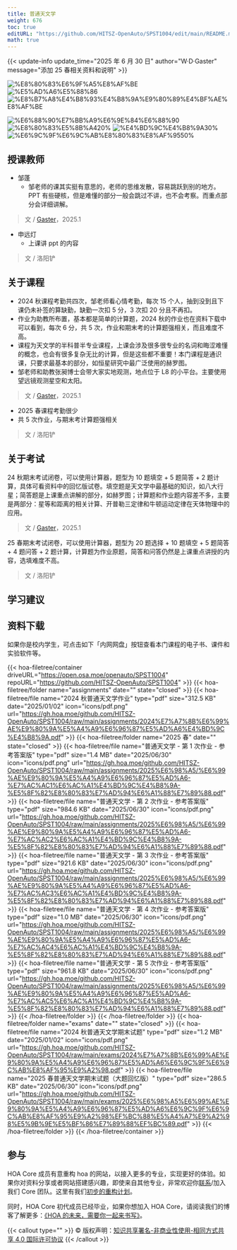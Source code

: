 ```yaml
---
title: 普通天文学
weight: 676
toc: true
editURL: "https://github.com/HITSZ-OpenAuto/SPST1004/edit/main/README.md"
math: true
---
```


{{< update-info update_time="2025 年 6 月 30 日" author="W·D·Gaster" message="添加 25 春相关资料和说明" >}}


<div class="img-div hx-mt-4 hx-flex-row hx-justify-start hx-items-center">

![%E8%80%83%E6%9F%A5%E8%AF%BE](https://img.shields.io/badge/%E8%80%83%E6%9F%A5%E8%AF%BE-green)
![%E5%AD%A6%E5%88%86](https://img.shields.io/badge/%E5%AD%A6%E5%88%86-2-moccasin)
![%E8%B7%A8%E4%B8%93%E4%B8%9A%E9%80%89%E4%BF%AE%E8%AF%BE](https://img.shields.io/badge/%E8%B7%A8%E4%B8%93%E4%B8%9A%E9%80%89%E4%BF%AE%E8%AF%BE-lightskyblue)

![%E6%88%90%E7%BB%A9%E6%9E%84%E6%88%90](https://img.shields.io/badge/%E6%88%90%E7%BB%A9%E6%9E%84%E6%88%90-gold)
![%E8%80%83%E5%8B%A420%](https://img.shields.io/badge/%E8%80%83%E5%8B%A4-20%25-wheat)
![%E4%BD%9C%E4%B8%9A30%](https://img.shields.io/badge/%E4%BD%9C%E4%B8%9A-30%25-wheat)
![%E6%9C%9F%E6%9C%AB%E8%80%83%E8%AF%9550%](https://img.shields.io/badge/%E6%9C%9F%E6%9C%AB%E8%80%83%E8%AF%95-60%25-wheat)


</div>

## 授课教师

- 邹蓬
  - 邹老师的课其实挺有意思的，老师的思维发散，容易跳跃到别的地方。PPT 有些硬核，但是难懂的部分一般会跳过不讲，也不会考察。而重点部分会详细讲解。
> 文 / [Gaster](https://github.com/WDGaster703)，2025.1

- 申远灯
  - 上课讲 ppt 的内容
> 文 / 洛阳铲

## 关于课程

- 2024 秋课程考勤共四次，邹老师看心情考勤，每次 15 个人，抽到没到且下课仍未补签的算缺勤，缺勤一次扣 5 分，3 次扣 20 分且不再扣。
- 作业为助教所布置，基本都是简单的计算题，2024 秋的作业也在资料下载中可以看到，每次 6 分，共 5 次，作业和期末考的计算题强相关，而且难度不高。
- 课程为天文学的半科普半专业课程，上课会涉及很多很专业的名词和晦涩难懂的概念，也会有很多复杂无比的计算，但是这些都不重要！本门课程是通识课，只要求最基本的部分，如恒星研究中最广泛使用的赫罗图。
- 邹老师和助教张昶博士会带大家实地观测，地点位于 L8 的小平台。主要使用望远镜观测星空和太阳。

> 文 / [Gaster](https://github.com/WDGaster703)，2025.1

- 2025 春课程考勤很少
- 共 5 次作业，与期末考计算题强相关

> 文 / 洛阳铲

## 关于考试

24 秋期末考试闭卷，可以使用计算器，题型为 10 题填空 + 5 题简答 + 2 题计算，具体可看资料中的回忆版试卷。填空题是天文学中最基础的知识，如八大行星；简答题是上课重点讲解的部分，如赫罗图；计算题和作业题内容差不多，主要是两部分：星等和距离的相关计算、开普勒三定律和牛顿运动定律在天体物理中的应用。

> 文 / [Gaster](https://github.com/WDGaster703)，2025.1

25 春期末考试闭卷，可以使用计算器，题型为 20 题选择 + 10 题填空 + 5 题简答 + 4 题问答 + 2 题计算，计算题为作业原题，简答和问答仍然是上课重点讲授的内容，选填难度不高。

> 文 / 洛阳铲
## 学习建议

## 资料下载

如果你是校内学生，可点击如下「内网网盘」按钮查看本门课程的电子书、课件和实验软件等。

{{< hoa-filetree/container driveURL="https://open.osa.moe/openauto/SPST1004" repoURL="https://github.com/HITSZ-OpenAuto/SPST1004" >}}
{{< hoa-filetree/folder name="assignments" date="" state="closed" >}}
{{< hoa-filetree/file name="2024 秋普通天文学作业" type="pdf" size="312.5 KB" date="2025/01/02" icon="icons/pdf.png" url="https://gh.hoa.moe/github.com/HITSZ-OpenAuto/SPST1004/raw/main/assignments/2024%E7%A7%8B%E6%99%AE%E9%80%9A%E5%A4%A9%E6%96%87%E5%AD%A6%E4%BD%9C%E4%B8%9A.pdf" >}}
{{< hoa-filetree/folder name="2025 春" date="" state="closed" >}}
{{< hoa-filetree/file name="普通天文学 - 第 1 次作业 - 参考答案版" type="pdf" size="1.4 MB" date="2025/06/30" icon="icons/pdf.png" url="https://gh.hoa.moe/github.com/HITSZ-OpenAuto/SPST1004/raw/main/assignments/2025%E6%98%A5/%E6%99%AE%E9%80%9A%E5%A4%A9%E6%96%87%E5%AD%A6-%E7%AC%AC1%E6%AC%A1%E4%BD%9C%E4%B8%9A-%E5%8F%82%E8%80%83%E7%AD%94%E6%A1%88%E7%89%88.pdf" >}}
{{< hoa-filetree/file name="普通天文学 - 第 2 次作业 - 参考答案版" type="pdf" size="984.6 KB" date="2025/06/30" icon="icons/pdf.png" url="https://gh.hoa.moe/github.com/HITSZ-OpenAuto/SPST1004/raw/main/assignments/2025%E6%98%A5/%E6%99%AE%E9%80%9A%E5%A4%A9%E6%96%87%E5%AD%A6-%E7%AC%AC2%E6%AC%A1%E4%BD%9C%E4%B8%9A-%E5%8F%82%E8%80%83%E7%AD%94%E6%A1%88%E7%89%88.pdf" >}}
{{< hoa-filetree/file name="普通天文学 - 第 3 次作业 - 参考答案版" type="pdf" size="921.6 KB" date="2025/06/30" icon="icons/pdf.png" url="https://gh.hoa.moe/github.com/HITSZ-OpenAuto/SPST1004/raw/main/assignments/2025%E6%98%A5/%E6%99%AE%E9%80%9A%E5%A4%A9%E6%96%87%E5%AD%A6-%E7%AC%AC3%E6%AC%A1%E4%BD%9C%E4%B8%9A-%E5%8F%82%E8%80%83%E7%AD%94%E6%A1%88%E7%89%88.pdf" >}}
{{< hoa-filetree/file name="普通天文学 - 第 4 次作业 - 参考答案版" type="pdf" size="1.0 MB" date="2025/06/30" icon="icons/pdf.png" url="https://gh.hoa.moe/github.com/HITSZ-OpenAuto/SPST1004/raw/main/assignments/2025%E6%98%A5/%E6%99%AE%E9%80%9A%E5%A4%A9%E6%96%87%E5%AD%A6-%E7%AC%AC4%E6%AC%A1%E4%BD%9C%E4%B8%9A-%E5%8F%82%E8%80%83%E7%AD%94%E6%A1%88%E7%89%88.pdf" >}}
{{< hoa-filetree/file name="普通天文学 - 第 5 次作业 - 参考答案版" type="pdf" size="961.8 KB" date="2025/06/30" icon="icons/pdf.png" url="https://gh.hoa.moe/github.com/HITSZ-OpenAuto/SPST1004/raw/main/assignments/2025%E6%98%A5/%E6%99%AE%E9%80%9A%E5%A4%A9%E6%96%87%E5%AD%A6-%E7%AC%AC5%E6%AC%A1%E4%BD%9C%E4%B8%9A-%E5%8F%82%E8%80%83%E7%AD%94%E6%A1%88%E7%89%88.pdf" >}}
{{< /hoa-filetree/folder >}}
{{< /hoa-filetree/folder >}}
{{< hoa-filetree/folder name="exams" date="" state="closed" >}}
{{< hoa-filetree/file name="2024 秋普通天文学期末试题" type="pdf" size="1.2 MB" date="2025/01/02" icon="icons/pdf.png" url="https://gh.hoa.moe/github.com/HITSZ-OpenAuto/SPST1004/raw/main/exams/2024%E7%A7%8B%E6%99%AE%E9%80%9A%E5%A4%A9%E6%96%87%E5%AD%A6%E6%9C%9F%E6%9C%AB%E8%AF%95%E9%A2%98.pdf" >}}
{{< hoa-filetree/file name="2025 春普通天文学期末试题（大题回忆版）" type="pdf" size="286.5 KB" date="2025/06/30" icon="icons/pdf.png" url="https://gh.hoa.moe/github.com/HITSZ-OpenAuto/SPST1004/raw/main/exams/2025%E6%98%A5%E6%99%AE%E9%80%9A%E5%A4%A9%E6%96%87%E5%AD%A6%E6%9C%9F%E6%9C%AB%E8%AF%95%E9%A2%98%EF%BC%88%E5%A4%A7%E9%A2%98%E5%9B%9E%E5%BF%86%E7%89%88%EF%BC%89.pdf" >}}
{{< /hoa-filetree/folder >}}
{{< /hoa-filetree/container >}}

## 参与

HOA Core 成员有意重构 hoa 的网站，以接入更多的专业，实现更好的体验。如果你对资料分享或者网站搭建感兴趣，即使来自其他专业，非常欢迎你[联系](mailto:hi@hoa.moe)/加入我们 Core 团队。这里有我们[初步的重构计划](https://historical-mousepad-286.notion.site/HOA-1f71751ad5fe80978c70d9e32330d7e6)。

同时，HOA Core 初代成员已经毕业，如果你想加入 HOA Core，请阅读我们的博客了解更多：[《HOA 的未来，需要你一起来书写》](https://hoa.moe/news/future-of-hoa)。

{{< callout type="" >}}
  © 版权声明：[知识共享署名-非商业性使用-相同方式共享 4.0 国际许可协议](https://creativecommons.org/licenses/by-nc-sa/4.0/)
{{< /callout >}}

